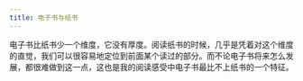 ```yaml
---
title: 电子书与纸书
---
```


电子书比纸书少一个维度，它没有厚度。阅读纸书的时候，几乎是凭着对这个维度的直觉，我们可以很容易地定位到前面某个读过的部分。而不论电子书将来怎么发展，都很难做到这一点，这也是我的阅读感受中电子书最比不上纸书的一个特征。
